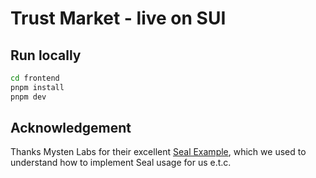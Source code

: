 # Trust Market - live on SUI


## Run locally

```bash
cd frontend
pnpm install
pnpm dev
```

## Acknowledgement

Thanks Mysten Labs for their excellent [Seal Example](https://github.com/MystenLabs/seal/tree/main/examples), which we used to understand how to implement Seal usage for us e.t.c.